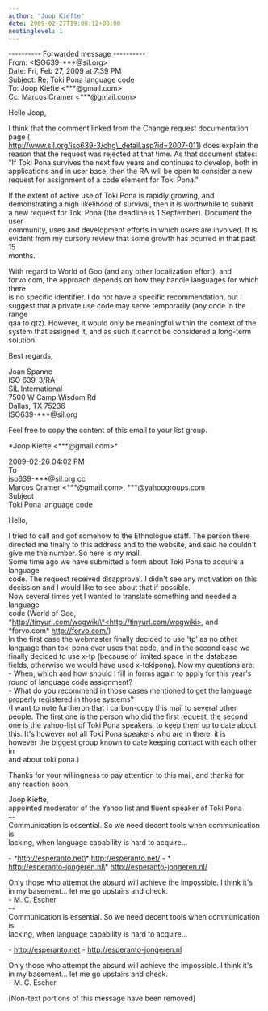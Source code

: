 ```yaml
---
author: "Joop Kiefte"
date: 2009-02-27T19:08:12+00:00
nestinglevel: 1
---
```

\---------- Forwarded message ----------  
From: <ISO639-\*\*\*@sil.org>  
Date: Fri, Feb 27, 2009 at 7:39 PM  
Subject: Re: Toki Pona language code  
To: Joop Kiefte <\*\*\*@gmail.com>  
Cc: Marcos Cramer <\*\*\*@gmail.com>  
  
  
  
Hello Joop,  
  
I think that the comment linked from the Change request documentation page (  
http://www.sil.org/iso639-3/chg\_detail.asp?id=2007-011) does explain the  
reason that the request was rejected at that time. As that document states:  
"If Toki Pona survives the next few years and continues to develop, both in  
applications and in user base, then the RA will be open to consider a new  
request for assignment of a code element for Toki Pona."  
  
If the extent of active use of Toki Pona is rapidly growing, and  
demonstrating a high likelihood of survival, then it is worthwhile to submit  
a new request for Toki Pona (the deadline is 1 September). Document the user  
community, uses and development efforts in which users are involved. It is  
evident from my cursory review that some growth has ocurred in that past 15  
months.  
  
With regard to World of Goo (and any other localization effort), and  
forvo.com, the approach depends on how they handle languages for which there  
is no specific identifier. I do not have a specific recommendation, but I  
suggest that a private use code may serve temporarily (any code in the range  
qaa to qtz). However, it would only be meaningful within the context of the  
system that assigned it, and as such it cannot be considered a long-term  
solution.  
  
Best regards,  
  
Joan Spanne  
ISO 639-3/RA  
SIL International  
7500 W Camp Wisdom Rd  
Dallas, TX 75236  
ISO639-\*\*\*@sil.org  
  
Feel free to copy the content of this email to your list group.  
  
  
  
\*Joop Kiefte <\*\*\*@gmail.com>\*  
  
2009-02-26 04:02 PM  
To  
iso639-\*\*\*@sil.org cc  
Marcos Cramer <\*\*\*@gmail.com>, \*\*\*@yahoogroups.com  
Subject  
Toki Pona language code  
  
  
  
  
Hello,  
  
I tried to call and got somehow to the Ethnologue staff. The person there  
directed me finally to this address and to the website, and said he couldn't  
give me the number. So here is my mail.  
Some time ago we have submitted a form about Toki Pona to acquire a language  
code. The request received disapproval. I didn't see any motivation on this  
decission and I would like to see about that if possible.  
Now several times yet I wanted to translate something and needed a language  
code (World of Goo,  
\*http://tinyurl.com/wogwiki\*<http://tinyurl.com/wogwiki>, and  
\*forvo.com\* <http://forvo.com/>)  
In the first case the webmaster finally decided to use 'tp' as no other  
language than toki pona ever uses that code, and in the second case we  
finally decided to use x-tp (because of limited space in the database  
fields, otherwise we would have used x-tokipona). Now my questions are:  
\- When, which and how should I fill in forms again to apply for this year's  
round of language code assignment?  
\- What do you recommend in those cases mentioned to get the language  
properly registered in those systems?  
(I want to note furtheron that I carbon-copy this mail to several other  
people. The first one is the person who did the first request, the second  
one is the yahoo-list of Toki Pona speakers, to keep them up to date about  
this. It's however not all Toki Pona speakers who are in there, it is  
however the biggest group known to date keeping contact with each other in  
and about toki pona.)  
  
Thanks for your willingness to pay attention to this mail, and thanks for  
any reaction soon,  
  
Joop Kiefte,  
appointed moderator of the Yahoo list and fluent speaker of Toki Pona  
\--  
Communication is essential. So we need decent tools when communication is  
lacking, when language capability is hard to acquire...  
  
\- \*http://esperanto.net\* <http://esperanto.net/> - \*  
http://esperanto-jongeren.nl\* <http://esperanto-jongeren.nl/>  
  
Only those who attempt the absurd will achieve the impossible. I think it's  
in my basement... let me go upstairs and check.  
\- M. C. Escher  
\--  
Communication is essential. So we need decent tools when communication is  
lacking, when language capability is hard to acquire...  
  
\- http://esperanto.net - http://esperanto-jongeren.nl  
  
Only those who attempt the absurd will achieve the impossible. I think it's  
in my basement... let me go upstairs and check.  
\- M. C. Escher  
  
  
\[Non-text portions of this message have been removed\]